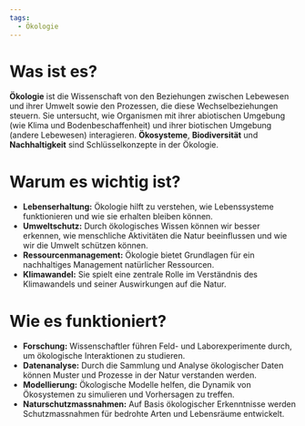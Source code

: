 ```yaml
---
tags:
  - Ökologie
---
```


# Was ist es?

**Ökologie** ist die Wissenschaft von den Beziehungen zwischen Lebewesen und ihrer Umwelt sowie den Prozessen, die diese Wechselbeziehungen steuern. Sie untersucht, wie Organismen mit ihrer abiotischen Umgebung (wie Klima und Bodenbeschaffenheit) und ihrer biotischen Umgebung (andere Lebewesen) interagieren. **Ökosysteme**, **Biodiversität** und **Nachhaltigkeit** sind Schlüsselkonzepte in der Ökologie.

# Warum es wichtig ist?

- **Lebenserhaltung:** Ökologie hilft zu verstehen, wie Lebenssysteme funktionieren und wie sie erhalten bleiben können.
- **Umweltschutz:** Durch ökologisches Wissen können wir besser erkennen, wie menschliche Aktivitäten die Natur beeinflussen und wie wir die Umwelt schützen können.
- **Ressourcenmanagement:** Ökologie bietet Grundlagen für ein nachhaltiges Management natürlicher Ressourcen.
- **Klimawandel:** Sie spielt eine zentrale Rolle im Verständnis des Klimawandels und seiner Auswirkungen auf die Natur.

# Wie es funktioniert?

- **Forschung:** Wissenschaftler führen Feld- und Laborexperimente durch, um ökologische Interaktionen zu studieren.
- **Datenanalyse:** Durch die Sammlung und Analyse ökologischer Daten können Muster und Prozesse in der Natur verstanden werden.
- **Modellierung:** Ökologische Modelle helfen, die Dynamik von Ökosystemen zu simulieren und Vorhersagen zu treffen.
- **Naturschutzmassnahmen:** Auf Basis ökologischer Erkenntnisse werden Schutzmassnahmen für bedrohte Arten und Lebensräume entwickelt.